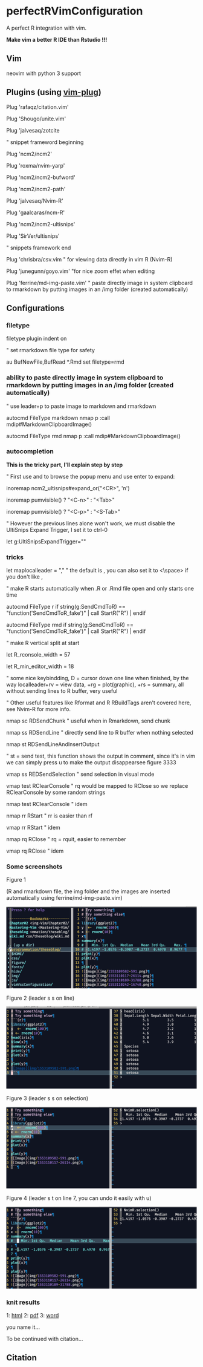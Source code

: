# perfectRVimConfiguration

A perfect R integration with vim. 

**Make vim a better R IDE than Rstudio !!!**

## Vim 

neovim with python 3 support

## Plugins (using [vim-plug](https://github.com/junegunn/vim-plug))

Plug 'rafaqz/citation.vim'

Plug 'Shougo/unite.vim'

Plug 'jalvesaq/zotcite

" snippet frameword beginning

Plug 'ncm2/ncm2'

Plug 'roxma/nvim-yarp'

Plug 'ncm2/ncm2-bufword'

Plug 'ncm2/ncm2-path'

Plug 'jalvesaq/Nvim-R'

Plug 'gaalcaras/ncm-R'

Plug 'ncm2/ncm2-ultisnips'

Plug 'SirVer/ultisnips'  

" snippets framework end

Plug 'chrisbra/csv.vim " for viewing data directly in vim R (Nvim-R)

Plug 'junegunn/goyo.vim'  "for nice zoom effet when editing

Plug 'ferrine/md-img-paste.vim' " paste directly image in system clipboard to rmarkdown by putting images in an /img folder (created automatically)

## Configurations

### filetype

filetype plugin indent on

" set rmarkdown file type for safety

au BufNewFile,BufRead *.Rmd set filetype=rmd

### ability to paste directly image in system clipboard to rmarkdown by putting images in an /img folder (created automatically)

" use leader+p to paste image to markdown and rmarkdown

autocmd FileType markdown nmap <silent> <leader>p :call mdip#MarkdownClipboardImage()<CR>
  
autocmd FileType rmd nmap <silent> <leader>p :call mdip#MarkdownClipboardImage()<CR>


### autocompletion

**This is the tricky part, I'll explain step by step**

" First use <TAB> and <shift tab> to browse the popup menu and use enter to expand:
  
inoremap <silent> <expr> <CR> ncm2_ultisnips#expand_or("\<CR>", 'n')
  
inoremap <expr> <Tab> pumvisible() ? "\<C-n>" : "\<Tab>"
  
inoremap <expr> <S-Tab> pumvisible() ? "\<C-p>" : "\<S-Tab>"

" However the previous lines alone won't work, we must disable the UltiSnips Expand Trigger, I set it to ctrl-0

let g:UltiSnipsExpandTrigger="<c-0>"

  
### tricks

let maplocalleader = ","   " the default is \, you can also set it to <\space> if you don't like ,

" make R starts automatically when .R or .Rmd file open and only starts one time

autocmd FileType r if string(g:SendCmdToR) == "function('SendCmdToR_fake')" | call StartR("R") | endif

autocmd FileType rmd if string(g:SendCmdToR) == "function('SendCmdToR_fake')" | call StartR("R") | endif

" make R vertical split at start

let R_rconsole_width = 57

let R_min_editor_width = 18

" some nice keybindding, D = cursor down one line when finished, by the way localleader+rv = view data, +rg = plot(graphic), +rs = summary, all without sending lines to R buffer, very useful

" Other useful features like Rformat and R RBuildTags aren't covered here, see Nvim-R for more info.

nmap <LocalLeader>sc <Plug>RDSendChunk   " useful when in Rmarkdown, send chunk
  
nmap <LocalLeader>ss <Plug>RDSendLine    " directly send line to R buffer when nothing selected   
  
nmap <LocalLeader>st <Plug>RDSendLineAndInsertOutput  
  
" st = send test, this function shows the output in comment, since it's in vim we can simply press u to make the output disappearsee figure 3333

vmap <LocalLeader>ss <Plug>REDSendSelection " send selection in visual mode
  
vmap <LocalLeader>test <Plug>RClearConsole   " rq would be mapped to RClose so we replace RClearConsole by some random strings
  
nmap <LocalLeader>test <Plug>RClearConsole " idem
  
nmap <LocalLeader>rr <Plug>RStart  " rr is easier than rf
  
vmap <LocalLeader>rr <Plug>RStart " idem
  
nmap <LocalLeader>rq <Plug>RClose " rq = rquit, easier to remember
  
vmap <LocalLeader>rq <Plug>RClose " idem
  
### Some screenshots

Figure 1 

(R and rmarkdown file, the img folder and the images are inserted automatically using ferrine/md-img-paste.vim)

![Image](img/1553110909-4357.png)

Figure 2 (leader s s on line)

![Image](img/1553110117-26114.png)

Figure 3 (leader s s on selection)

![Image](img/1553110189-31788.png)

Figure 4 (leader s t on line 7, you can undo it easily with u)

![Image](img/1553110242-16740.png)

### knit results

1: [html](knitOutput/test.html)
2: [pdf](knitOutput/test.pdf)
3: [word](knitOutput/test.docx)

you name it...

To be continued with citation...

## Citation

